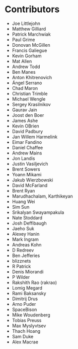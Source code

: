 # Contributors
* Joe Littlejohn
* Matthew Gilliard
* Patrick Marchwiak
* Paul Grime
* Donovan McGillen
* Francis Galiegue
* Kevin Gorham
* Mat Allen
* Andrew Todd
* Ben Manes
* Anton Khitrenovich
* Ángel Serrano
* Chad Maron
* Christian Trimble
* Michael Wengle
* Sergey Krasilnikov
* Gaurav Jain
* Joost den Boer
* James Ashe
* Kevin OBrien
* David Padbury
* Jan Willem Harmelink
* Eimar Fandino
* Daniel Chaffee
* Andrew Mains
* Jon Landis
* Justin Vasiljevich
* Brent Sowers
* Yoann Mikami
* Jakub Wierzbowski
* David McFarland
* Brent Ryan
* Marudhachalam, Karthikeyan
* Huang Wei
* Sim Sun
* Srikalyan Swayampakula
* Nate Stoddard
* Josh Deffibaugh
* Jaeho Suk
* Alexey Hanin
* Mark Ingram
* Andreas Kohn
* D Redreev
* Ben Jefferies
* blizznets
* R Patrick
* Denis Miorandi
* P Wilder
* Rakshith Rao (rakrao)
* Lomig Megard
* Rami Baksansky
* Dimitrij Drus
* Arno Puder
* SpaceBison
* Mike Woudenberg
* Tobias Preuss
* Max Myslyvtsev
* Thach Hoang
* Sam Duke
* Alex Macrae
